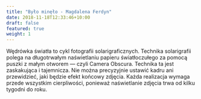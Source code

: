 ```yaml
---
title: "Było minęło - Magdalena Ferdyn"
date: 2018-11-18T12:33:46+10:00
draft: false
featured: true
weight: 1
---
```

Wędrówka światła to cykl fotografii solarigraficznych. Technika solarigrafii polega na długotrwałym naświetlaniu papieru światłoczułego za pomocą puszki z małym otworem — czyli Camera Obscura. Technika ta jest zaskakująca i tajemnicza. Nie można precyzyjnie ustawić kadru ani przewidzieć, jaki będzie efekt końcowy zdjęcia. Każda realizacja wymaga przede wszystkim cierpliwości, ponieważ naświetlanie zdjęcia trwa od kilku tygodni do roku.
